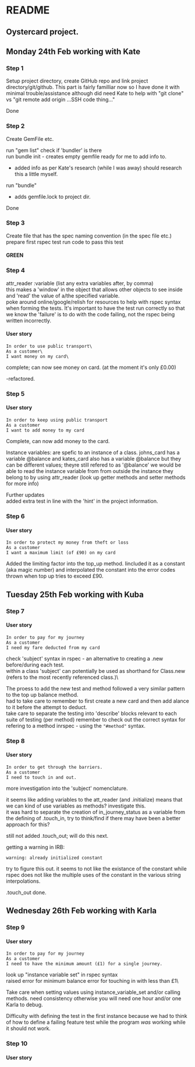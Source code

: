 # README
## Oystercard project. 

## Monday 24th Feb working with Kate

### Step 1
Setup project directory, create GitHub repo and link project directory/git/github.
This part is fairly familliar now so I have done it with minimal trouble/assistance although did need Kate to help with "git clone" vs "git remote add origin ...SSH code thing..."

Done

### Step 2
Create GemFile etc.

run "gem list"
check if 'bundler' is there\
run bundle init - creates empty gemfile ready for me to add info to.
 - added info as per Kate's research (while I was away) should research this a little myself.

 run "bundle"
 
 - adds gemfile.lock to project dir.

Done

### Step 3
Create file that has the spec naming convention (in the spec file etc.)
prepare first rspec test
run code to pass this test
#### GREEN

### Step 4
attr_reader :variable (list any extra variables after, by comma)\
this makes a 'window' in the object that allows other objects to see inside and 'read' the value of a/the specified variable. \
poke around online/google/relish for resources to help with rspec syntax when forming the tests. It's important to have the test run correctly so that we know the 'failure' is to do with the code failing, not the rspec being written incorrectly. 

#### User story
```
In order to use public transport\
As a customer\
I want money on my card\
```

complete; can now see money on card. (at the moment it's only £0.00)

-refactored.

### Step 5
#### User story
```
In order to keep using public transport
As a customer
I want to add money to my card
```

Complete, can now add money to the card.

Instance variables:
are spefic to an instance of a class. johns_card has a variable @balance and kates_card also has a variable @balance but they can be different values; theyre still refered to as '@balance'
we would be able to read the instance variable from from outside the instance they belong to by using attr_reader (look up getter methods and setter methods for more info)

Further updates\
added extra test in line with the 'hint' in the project information.

### Step 6
#### User story
```
In order to protect my money from theft or loss
As a customer
I want a maximum limit (of £90) on my card
```
Added the limiting factor into the top_up method. Iincluded it as a constant (aka magic number) and interpolated the constant into the error codes thrown when top up tries to exceed £90.

## Tuesday 25th Feb working with Kuba

### Step 7
#### User story
```
In order to pay for my journey
As a customer
I need my fare deducted from my card
```

check 'subject' syntax in rspec - an alternative to creating a .new before/during each test.\
within a class 'subject' can potentially be used as shorthand for Class.new (refers to the most recently referenced class.)\

The proess to add the new test and method followed a very similar pattern to the top up balance method. \
had to take care to remember to first create a new card and then add alance to it before the attempt to deduct. \
take care to separate the testing into 'describe' blocks relevant to each suite of testing (per method) remember to check out the correct syntax for refering to a method inrspec - using the `"#method"` syntax.

### Step 8
#### User story
```
In order to get through the barriers.
As a customer
I need to touch in and out.
```

more investigation into the 'subject' nomenclature. 

it seems like adding variables to the att_reader (and .initialize) means that we can kind of use variables as methods? investigate this. \
it was hard to separate the creation of in_journey_status as a variable from the defining of .touch_in, try to think/find if there may have been a better approach for this?

still not added .touch_out; will do this next.

getting a warning in IRB:
```
warning: already initialized constant
```
try to figure this out. it seems to not like the existance of the constant while rspec does not like the multiple uses of the constant in the various string interpolations.

.touch_out done.

## Wednesday 26th Feb working with Karla
### Step 9
#### User story
```
In order to pay for my journey
As a customer
I need to have the minimum amount (£1) for a single journey.
```

look up "instance variable set" in rspec syntax\
raised error for minimum balance error for touching in with less than £1\

Take care when setting values using instance_variable_set and/or calling methods. need consistency otherwise you will need one hour and/or one Karla to debug.

Difficulty with defining the test in the first instance because we had to think of how to define a failing feature test while the program *was* working while it should not work.

### Step 10
#### User story
```

```